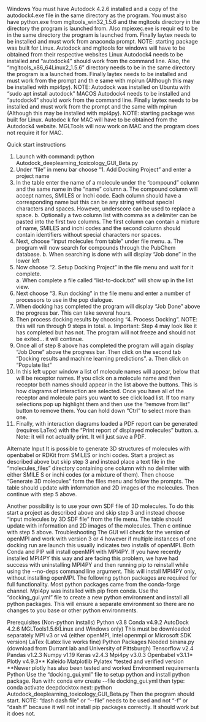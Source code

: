 Windows
	You must have Autodock 4.2.6 installed and a copy of the autodock4.exe file in the same directory as the program.  You must also have python.exe from mgltools_win32_1.5.6 and the mgltools directory in the directory the program is launched from.  Also mpiexec.exe is requir
ed to be in the same directory the program is launched from.  Finally laytex needs to be installed and must work from anaconda prompt. NOTE: starting package was built for Linux. Autodock and mgltools for windows will have to be obtained from their respective websites
Linux
	Autodock4 needs to be installed and “autodock4” should work from the command line. Also, the “mgltools_x86_64Linux2_1.5.6” directory needs to be in the same directory the program is a launched from. Finally laytex needs to be installed and must work from the prompt and th
e same with mpirun (Although this may be installed with mpi4py). NOTE: Autodock was installed on Ubuntu with “sudo apt install autodock”
MACOS
	Autodock4 needs to be installed and “autodock4” should work from the command line. Finally laytex needs to be installed and must work from the prompt and the same with mpirun (Although this may be installed with mpi4py). NOTE: starting package was built for Linux. Autodoc
k for MAC will have to be obtained from the Autodock4 website.  MGLTools will now work on MAC and the program does not require it for MAC. 

Quick start instructions
1. Launch with command: python Autodock_deeplearning_toxicology_GUI_Beta.py
2. Under “file” in menu bar choose “1. Add Docking Project” and enter a project name
3. In the table enter the name of a molecule under the “compound” column and the same name in the “name” column
a. The compound column will accept names, SMILES or Inchi code. Each column should have a corresponding name but this can be any string without special characters and spaces. However, underscore can be used to replace a space. 
b. Optionally a two column list with comma as a delimiter can be pasted into the first two columns. The first column can contain a mixture of name, SMILES and inchi codes and the second column should contain identifiers without special characters nor spaces. 
4. Next, choose “input molecules from table” under file menu.
a. The program will now search for compounds through the PubChem database.
b. When searching is done with will display “Job done” in the lower left
5. Now choose “2. Setup Docking Project” in the file menu and wait for it complete.  
a. When complete a file called “list-to-dock.txt” will show up in the list view.
6. Next choose “3. Run docking” in the file menu and enter a number of processors to use in the pop dialogue. 
7. When docking has completed the program will display “Job Done” above the progress bar.  This can take several hours. 
8. Then process docking results by choosing “4. Process Docking”.  NOTE: this will run through 9 steps in total. 
a. Important: Step 4 may look like it has completed but has not.  The program will not freeze and should not be exited… it will continue. 
9. Once all of step 8 above has completed the program will again display “Job Done” above the progress bar.  Then click on the second tab “Docking results and machine learning predictions”.
a. Then click on “Populate list”
10. In this left upper window a list of molecule names will appear, below that will be receptor names.  If you click on a molecule name and then receptor both names should appear in the list above the buttons.  This is how diagrams of interaction are selected.  Once you have all 
of the receptor and molecule pairs you want to see click load list. If too many selections pop up highlight them and then use the “remove from list” button to remove them.  You can hold down “Ctrl” to select more than one. 
11. Finally, with interaction diagrams loaded a PDF report can be generated (requires LaTex) with the “Print report of displayed molecules” button.
a. Note: it will not actually print.  It will just save a PDF.

Alternate Input
It is possible to generate 3D structures of molecules with openbabel or RDKit from SMILES or inchi codes.  Start a project as described above but skip step 3 and instead place a text file in the “molecules_files” directory containing one column with no delimiter with either SMILE
S or inchi codes (or a mixture of them).  Then choose “Generate 3D molecules” form the files menu and follow the prompts.  The table should update with information and 2D images of the molecules. Then continue with step 5 above.

Another possibility is to use your own SDF file of 3D molecules.  To do this start a project as described above and skip step 3 and instead choose “input molecules by 3D SDF file” from the file menu.  The table should update with information and 2D images of the molecules. Then c
ontinue with step 5 above. 
Troubleshooting
The GUI will check for the version of openMPI and work with version 3 or 4 however if multiple instances of one docking run are launch this usually indicates two installs of openMPI.  Both Conda and PIP will install openMPI with MPI4PY.  If you have recently installed MPI4PY this
 way and are facing this problem, we have had success with uninstalling MPI4PY and then running pip to reinstall while using the --no-deps command line argument.  This will install MPI4PY only, without installing openMPI.
The following python packages are required for full functionality.  Most python packages came from the conda-forge channel. Mpi4py was installed with pip from conda. Use the “docking_gui.yml” file to create a new python environment and install all python packages. This will ensure a separate environment so there are no changes to you base or other python environments. 

Prerequisites (Non-python installs) 
Python v3.8
Conda v4.9.2
AutoDock 4.2.6
MGLTools1.5.6(Linux and Windows only) This must be downloaded separately
MPI v3 or v4 (either openMPI, intel openmpi or Microsoft SDK version)
LaTex (Latex live works fine)
Python Packages Needed
binana.py (download from Durrant lab and University of Pittsburgh)
Tensorflow v2.4
Pandas v1.2.3
Numpy v1.19
Keras v2.4.3
Mpi4py  v3.0.3
Openbabel v3.1.1*
Plotly  v4.9.3**
Kaleido 
Matplotlib
Pylatex
*tested and verified version
**Newer plotly has also been tested and worked 
Environment requirements
Python
	Use the “docking_gui.yml”  file to setup python and install python package.
	Run with: 
       	conda env create --file docking_gui.yml
	then type: 
       	conda activate deepdocktox
	next: 
       	python Autodock_deeplearning_toxicology_GUI_Beta.py
           Then the program should start.
           NOTE: “dash dash file” or “--file” needs to be used and not “-f” or “dash f” because it will not install pip packages correctly. It should work but it does not. 
